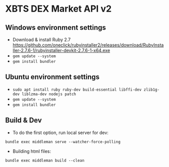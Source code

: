 # XBTS DEX Market API v2 

Windows environment settings
------------
* Download & install Ruby 2.7 https://github.com/oneclick/rubyinstaller2/releases/download/RubyInstaller-2.7.6-1/rubyinstaller-devkit-2.7.6-1-x64.exe
* `gem update --system`
* `gem install bundler`

Ubuntu environment settings
------------

* `sudo apt install ruby ruby-dev build-essential libffi-dev zlib1g-dev liblzma-dev nodejs patch`
* `gem update --system`
* `gem install bundler`

Build & Dev
------------------------------
* To do the first option, run local server for dev:

`bundle exec middleman serve --watcher-force-polling`

* Building html files:

`bundle exec middleman build --clean`
